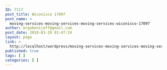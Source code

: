 ```yaml
---
ID: 7117
post_title: Wiconisco 17097
post_name: >
  moving-services-moving-services-moving-services-wiconisco-17097
author: mrgabonijeff@gmail.com
post_date: 2018-03-28 01:47:24
layout: page
link: >
  http://localhost/wordpress/moving-services-moving-services-moving-services-wiconisco-17097/
published: true
tags: [ ]
categories: [ ]
---
```


